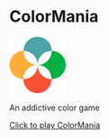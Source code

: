 # ColorMania

<img src="https://github.com/yoursamlan/ColorMania/blob/main/icon.png" alt="icon" width="100" height="100">

An addictive color game

[Click to play ColorMania](https://yoursamlan.github.io/ColorMania/)
